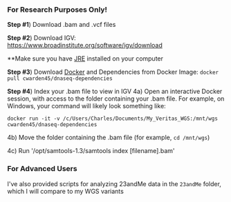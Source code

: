 ### For Research Purposes Only! ###

**Step #1**) Download .bam and .vcf files

**Step #2**) Download IGV: https://www.broadinstitute.org/software/igv/download

**Make sure you have [JRE](http://www.oracle.com/technetwork/java/javase/downloads/jre8-downloads-2133155.html) installed on your computer

**Step #3**) Download [Docker](https://docs.docker.com/engine/installation/) and Dependencies from Docker Image: `docker pull cwarden45/dnaseq-dependencies`

**Step #4**) Index your .bam file to view in IGV
4a) Open an interactive Docker session, with access to the folder containing your .bam file.  For example, on Windows, your command will likely look something like:

```
docker run -it -v /c/Users/Charles/Documents/My_Veritas_WGS:/mnt/wgs cwarden45/dnaseq-dependencies
```

4b) Move the folder containing the .bam file (for example, `cd /mnt/wgs`)

4c) Run '/opt/samtools-1.3/samtools index [filename].bam'


### For Advanced Users ###

I've also provided scripts for analyzing 23andMe data in the `23andMe` folder, which I will compare to my WGS variants
